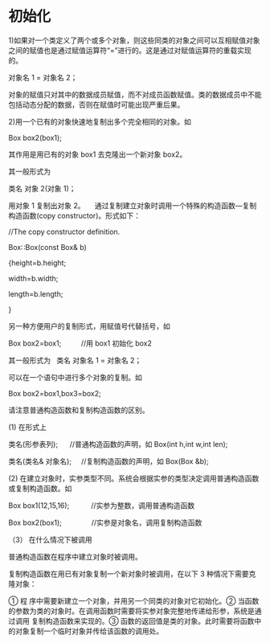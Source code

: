 ﻿# 初始化

1)如果对一个类定义了两个或多个对象，则这些同类的对象之间可以互相赋值对象之间的赋值也是通过赋值运算符“=”进行的。这是通过对赋值运算符的重载实现的。

对象名 1 = 对象名 2；

对象的赋值只对其中的数据成员赋值，而不对成员函数赋值。类的数据成员中不能包括动态分配的数据，否则在赋值时可能出现严重后果。

2)用一个已有的对象快速地复制出多个完全相同的对象。如

Box box2(box1);

其作用是用已有的对象 box1 去克隆出一个新对象 box2。

其一般形式为

类名 对象 2(对象 1)；

用对象 1 复制出对象 2。
    通过复制建立对象时调用一个特殊的构造函数—复制构造函数(copy constructor)。形式如下：

//The copy constructor definition.

Box∷Box(const Box& b)

{height=b.height;

width=b.width;

length=b.length;

}

另一种方便用户的复制形式，用赋值号代替括号，如

Box box2=box1;          //用 box1 初始化 box2

其一般形式为   类名 对象名 1 = 对象名 2；

可以在一个语句中进行多个对象的复制。如

Box box2=box1,box3=box2;

请注意普通构造函数和复制构造函数的区别。

(1) 在形式上

类名(形参表列);      //普通构造函数的声明，如 Box(int h,int w,int len);

类名(类名& 对象名);     //复制构造函数的声明，如 Box(Box &b);

(2) 在建立对象时，实参类型不同。系统会根据实参的类型决定调用普通构造函数或复制构造函数。如

Box box1(12,15,16);           //实参为整数，调用普通构造函数

Box box2(box1);               //实参是对象名，调用复制构造函数

（3） 在什么情况下被调用

普通构造函数在程序中建立对象时被调用。

复制构造函数在用已有对象复制一个新对象时被调用，在以下 3 种情况下需要克隆对象：

① 程 序中需要新建立一个对象，并用另一个同类的对象对它初始化。② 当函数的参数为类的对象时。在调用函数时需要将实参对象完整地传递给形参，系统是通过调用 复制构造函数来实现的。③ 函数的返回值是类的对象。此时需要将函数中的对象复制一个临时对象并传给该函数的调用处。
